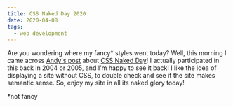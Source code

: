 ```yaml
---
title: CSS Naked Day 2020
date: 2020-04-08
tags:
  - web development
---
```


Are you wondering where my fancy\* styles went today? Well, this morning I came across [Andy's post](https://hankchizljaw.com/wrote/css-naked-day-2020/) about [CSS Naked Day](https://css-naked-day.github.io/)! I actually participated in this back in 2004 or 2005, and I'm happy to see it back! I like the idea of displaying a site without CSS, to double check and see if the site makes semantic sense. So, enjoy my site in all its naked glory today!

\*not fancy
